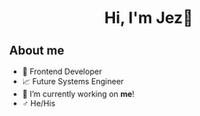 <div align="center">
  <h1>Hi, I'm <b>Jez</b>👋</h1>
</div>

## About me
- 🌟 Frontend Developer
- 📈 Future Systems Engineer
- 🔭 I’m currently working on <b>me</b>!
- ♂️ He/His

<!--
**JesusNader/JesusNader** is a ✨ _special_ ✨ repository because its `README.md` (this file) appears on your GitHub profile.

Here are some ideas to get you started:

- 🔭 I’m currently working on ...
- 🌱 I’m currently learning ...
- 👯 I’m looking to collaborate on ...
- 🤔 I’m looking for help with ...
- 💬 Ask me about ...
- 📫 How to reach me: ...
- 😄 Pronouns: ...
- ⚡ Fun fact: ...
-->
